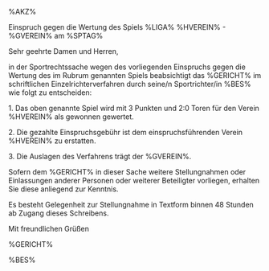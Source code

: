 %AKZ%

Einspruch gegen die Wertung des Spiels %LIGA% %HVEREIN% - %GVEREIN% am
%SPTAG%

Sehr geehrte Damen und Herren,

in der Sportrechtssache wegen des vorliegenden Einspruchs gegen die
Wertung des im Rubrum genannten Spiels beabsichtigt das %GERICHT% im
schriftlichen Einzelrichterverfahren durch seine/n Sportrichter/in %BES%
wie folgt zu entscheiden:

1\. Das oben genannte Spiel wird mit 3 Punkten und 2:0 Toren für den
Verein %HVEREIN% als gewonnen gewertet.

2\. Die gezahlte Einspruchsgebühr ist dem einspruchsführenden Verein
%HVEREIN% zu erstatten.

3\. Die Auslagen des Verfahrens trägt der %GVEREIN%.

Sofern dem %GERICHT% in dieser Sache weitere Stellungnahmen oder
Einlassungen anderer Personen oder weiterer Beteiligter vorliegen,
erhalten Sie diese anliegend zur Kenntnis.

Es besteht Gelegenheit zur Stellungnahme in Textform binnen 48 Stunden
ab Zugang dieses Schreibens.

Mit freundlichen Grüßen

%GERICHT%

%BES%

